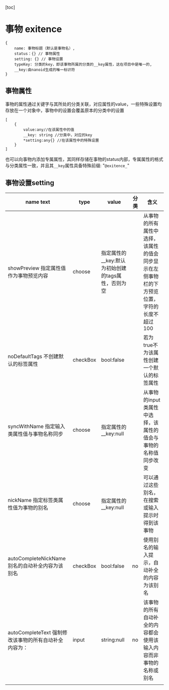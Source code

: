 [toc]

# 事物 exitence

~~~
{
	name: 事物标题（默认是事物名）,
	status：{} // 事物属性
	setting: {} // 事物设置
	typeKey: 分类的key，即该事物所属的分类的__key属性，这在项目中是唯一的,
	__key:由nanoid生成的唯一标识符
}
~~~

## 事物属性

事物的属性通过关键字与其所处的分类关联，对应属性的value，一些特殊设置均存放在一个对象中，事物中的设置会覆盖原本的分类中的设置

~~~
[
	{	
		value:any//在该属性中的值
		__key: string //分类中，对应的key
		*setting:any{} //在该属性中的特殊设置
	}
]
~~~

也可以向事物内添加专属属性，其同样存储在事物的status内部，专属属性的格式与分类属性一致，并且其`__key`属性具备特殊前缀: "`@exitence_`"

## 事物设置setting

| name text                                             | type     | value                                              | 分类 | 含义                                                         |
| ----------------------------------------------------- | -------- | -------------------------------------------------- | ---- | ------------------------------------------------------------ |
| showPreview 指定属性值作为事物预览内容                | choose   | 指定属性的__key:默认为初始创建的tags属性，否则为空 |      | 从事物的所有属性中选择，该属性的值会同步显示在左侧事物栏的下方预览位置，字符的长度不超过100 |
| noDefaultTags 不创建默认的标签属性                    | checkBox | bool:false                                         |      | 若为true不为该属性创建一个默认的标签属性                     |
| syncWithName 指定输入类属性值与事物名称同步           | choose   | 指定属性的__key:null                               |      | 从事物的input类属性中选择，该属性的值会与事物的名称值同步改变 |
| nickName 指定标签类属性值为事物的别名                 | choose   | 指定属性的__key:null                               |      | 可以通过这些别名，在搜索或输入提示时得到该事物               |
| autoCompleteNickName 别名的自动补全内容为该别名       | checkBox | bool:false                                         | no   | 使用别名的输入提示，自动补全的内容为该别名                   |
| autoCompleteText 强制修改该事物的所有自动补全内容为： | input    | string:null                                        | no   | 该事物的所有自动补全的内容都会使用该输入内容而非事物的名称或别名 |
|                                                       |          |                                                    |      |                                                              |



